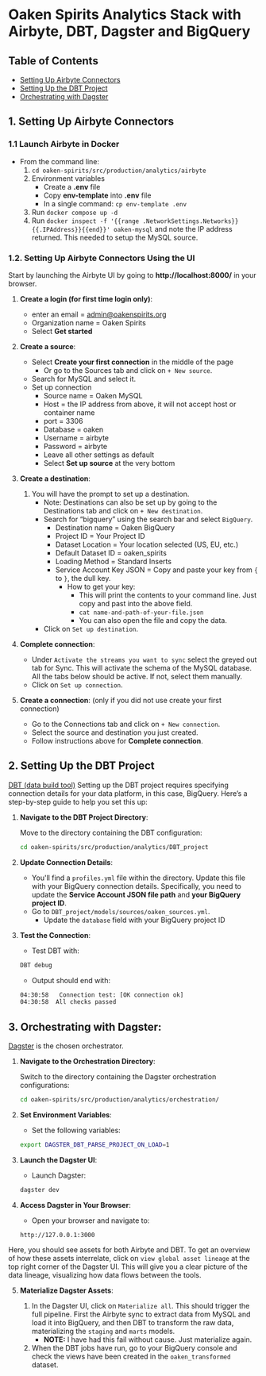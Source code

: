 # Oaken Spirits Analytics Stack with Airbyte, DBT, Dagster and BigQuery

## Table of Contents

- [Setting Up Airbyte Connectors](#1-setting-up-airbyte-connectors)
- [Setting Up the DBT Project](#2-setting-up-the-dbt-project)
- [Orchestrating with Dagster](#3-orchestrating-with-dagster)

## 1. Setting Up Airbyte Connectors

### 1.1 Launch Airbyte in Docker

- From the command line:
    1. `cd oaken-spirits/src/production/analytics/airbyte`
    1. Environment variables
        - Create a **.env** file
        - Copy **env-template** into **.env** file
        - In a single command: `cp env-template .env`
    1. Run `docker compose up -d`
    1. Run `docker inspect -f '{{range .NetworkSettings.Networks}}{{.IPAddress}}{{end}}' oaken-mysql` and note the IP address returned. This needed to setup the MySQL source.

### 1.2. Setting Up Airbyte Connectors Using the UI

Start by launching the Airbyte UI by going to **http://localhost:8000/** in your browser.

1. **Create a login (for first time login only)**:
    - enter an email = admin@oakenspirits.org
    - Organization name = Oaken Spirits
    - Select **Get started**

1. **Create a source**:
    - Select **Create your first connection** in the middle of the page
        - Or go to the Sources tab and click on `+ New source`.
    - Search for MySQL and select it.
    - Set up connection
        - Source name = Oaken MySQL
        - Host = the IP address from above, it will not accept host or container name
        - port = 3306
        - Database = oaken
        - Username = airbyte
        - Password = airbyte
        - Leave all other settings as default
        - Select **Set up source** at the very bottom

1. **Create a destination**:
    1. You will have the prompt to set up a destination.
        - Note: Destinations can also be set up by going to the Destinations tab and click on `+ New destination`.
        - Search for “bigquery” using the search bar and select `BigQuery`.
            - Destination name = Oaken BigQuery
            - Project ID = Your Project ID
            - Dataset Location = Your location selected (US, EU, etc.)
            - Default Dataset ID = oaken_spirits
            - Loading Method = Standard Inserts
            - Service Account Key JSON = Copy and paste your key from `{` to `}`, the dull key.
                - How to get your key:
                    - This will print the contents to your command line. Just copy and past into the above field.
                    - `cat name-and-path-of-your-file.json`
                    - You can also open the file and copy the data.
        - Click on `Set up destination`.

1. **Complete connection**:
    - Under `Activate the streams you want to sync` select the greyed out tab for Sync. This will activate the schema of the MySQL database. All the tabs below should be active. If not, select them manually.
    - Click on `Set up connection`.

1. **Create a connection**: (only if you did not use create your first connection)
    - Go to the Connections tab and click on `+ New connection`.
    - Select the source and destination you just created.
    - Follow instructions above for **Complete connection**.

## 2. Setting Up the DBT Project

[DBT (data build tool)](https://www.getDBT.com/) Setting up the DBT project requires specifying connection details for your data platform, in this case, BigQuery. Here’s a step-by-step guide to help you set this up:

1. **Navigate to the DBT Project Directory**:

    Move to the directory containing the DBT configuration:

    ```bash
    cd oaken-spirits/src/production/analytics/DBT_project
    ```

2. **Update Connection Details**:

   - You'll find a `profiles.yml` file within the directory. Update this file with your BigQuery connection details. Specifically, you need to update the **Service Account JSON file path** and **your BigQuery project ID**.
   - Go to `DBT_project/models/sources/oaken_sources.yml`.
        - Update the `database` field with your BigQuery project ID

3. **Test the Connection**:

    - Test DBT with:

    ```bash
    DBT debug
    ```

    - Output should end with:

    ```bash
    04:30:58   Connection test: [OK connection ok]
    04:30:58  All checks passed
    ```

## 3. Orchestrating with Dagster:

[Dagster](https://dagster.io/) is the chosen orchestrator.

1. **Navigate to the Orchestration Directory**:

    Switch to the directory containing the Dagster orchestration configurations:

    ```bash
    cd oaken-spirits/src/production/analytics/orchestration/
    ```

2. **Set Environment Variables**:

   - Set the following variables:

    ```bash
    export DAGSTER_DBT_PARSE_PROJECT_ON_LOAD=1
    ```

3. **Launch the Dagster UI**:

    - Launch Dagster:

    ```bash
    dagster dev
    ```

4. **Access Dagster in Your Browser**:

    - Open your browser and navigate to:

    ```text
    http://127.0.0.1:3000
    ```

Here, you should see assets for both Airbyte and DBT. To get an overview of how these assets interrelate, click on `view global asset lineage` at the top right corner of the Dagster UI. This will give you a clear picture of the data lineage, visualizing how data flows between the tools.

5. **Materialize Dagster Assets**:

    1. In the Dagster UI, click on `Materialize all`. This should trigger the full pipeline. First the Airbyte sync to extract data from MySQL and load it into BigQuery, and then DBT to transform the raw data, materializing the `staging` and `marts` models.
        - **NOTE:** I have had this fail without cause. Just materialize again.
    1. When the DBT jobs have run, go to your BigQuery console and check the views have been created in the `oaken_transformed` dataset.
